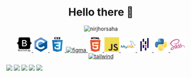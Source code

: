  
<!-- - - 
Hello there, I'm Nirjr 👋👀 I’m interested in ML
- 🌱 I’m currently learning Django and ML
 - 👋 Hi, I’m @nirjh0rsaha
 - 💞️ I’m looking to collaborate on open source...-->
<!-- -  -->
<!-- - 📫 How to reach me ... -->

<!---
nirjh0rsaha/nirjh0rsaha is a ✨ special ✨ repository because its `README.md` (this file) appears on your GitHub profile.
You can click the Preview link to take a look at your changes.
--->
<h1 align="center">Hello there 👋</h1>
<p align="center"> <img src="https://komarev.com/ghpvc/?username=nirjh0rsaha&label=Profile%20views&color=0e75b6&style=flat" alt="nirjhorsaha" /> </p>
<!---
<h3 align="left">Languages and Tools:</h3>
<p align="center">
  <a href="https://skillicons.dev">
    <img src="https://skillicons.dev/icons?i=bootstrap,css,git,html,js,py,sass,tailwind,mysql" />
  </a>
</p> 
--->



<p align="center"> <a href="https://getbootstrap.com" target="_blank" rel="noreferrer"> <img src="https://raw.githubusercontent.com/devicons/devicon/master/icons/bootstrap/bootstrap-plain-wordmark.svg" alt="bootstrap" width="40" height="40"/> </a> <a href="https://www.cprogramming.com/" target="_blank" rel="noreferrer"> <img src="https://raw.githubusercontent.com/devicons/devicon/master/icons/c/c-original.svg" alt="c" width="40" height="40"/> </a> <a href="https://www.w3schools.com/css/" target="_blank" rel="noreferrer"> <img src="https://raw.githubusercontent.com/devicons/devicon/master/icons/css3/css3-original-wordmark.svg" alt="css3" width="40" height="40"/> </a> <a href="https://www.figma.com/" target="_blank" rel="noreferrer"> <img src="https://www.vectorlogo.zone/logos/figma/figma-icon.svg" alt="figma" width="40" height="40"/> </a> <a href="https://www.w3.org/html/" target="_blank" rel="noreferrer"> <img src="https://raw.githubusercontent.com/devicons/devicon/master/icons/html5/html5-original-wordmark.svg" alt="html5" width="40" height="40"/> </a> <a href="https://developer.mozilla.org/en-US/docs/Web/JavaScript" target="_blank" rel="noreferrer"> <img src="https://raw.githubusercontent.com/devicons/devicon/master/icons/javascript/javascript-original.svg" alt="javascript" width="40" height="40"/> </a> <a href="https://www.mysql.com/" target="_blank" rel="noreferrer"> <img src="https://raw.githubusercontent.com/devicons/devicon/master/icons/mysql/mysql-original-wordmark.svg" alt="mysql" width="40" height="40"/> </a> <a href="https://pandas.pydata.org/" target="_blank" rel="noreferrer"> <img src="https://raw.githubusercontent.com/devicons/devicon/2ae2a900d2f041da66e950e4d48052658d850630/icons/pandas/pandas-original.svg" alt="pandas" width="40" height="40"/> </a> <a href="https://www.python.org" target="_blank" rel="noreferrer"> <img src="https://raw.githubusercontent.com/devicons/devicon/master/icons/python/python-original.svg" alt="python" width="40" height="40"/> </a> <a href="https://sass-lang.com" target="_blank" rel="noreferrer"> <img src="https://raw.githubusercontent.com/devicons/devicon/master/icons/sass/sass-original.svg" alt="sass" width="40" height="40"/> </a> <a href="https://tailwindcss.com/" target="_blank" rel="noreferrer"> <img src="https://www.vectorlogo.zone/logos/tailwindcss/tailwindcss-icon.svg" alt="tailwind" width="40" height="40"/> </a> </p>


<p align="center">

![](http://github-profile-summary-cards.vercel.app/api/cards/profile-details?username=nirjh0rsaha&theme=dracula)
![](http://github-profile-summary-cards.vercel.app/api/cards/repos-per-language?username=nirjh0rsaha&theme=dracula)
![](http://github-profile-summary-cards.vercel.app/api/cards/most-commit-language?username=nirjh0rsaha&theme=dracula)
![](http://github-profile-summary-cards.vercel.app/api/cards/stats?username=nirjh0rsaha&theme=dracula)
![](http://github-profile-summary-cards.vercel.app/api/cards/productive-time?username=nirjh0rsaha&theme=dracula&utcOffset=8)

</p>
